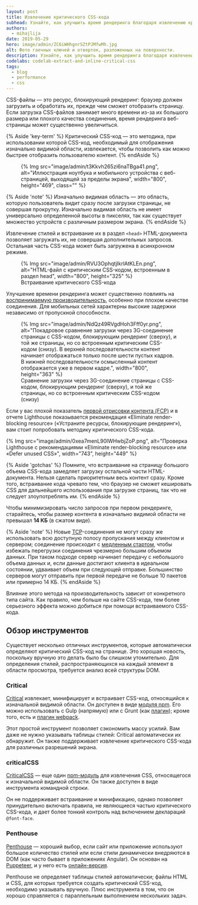 ```yaml
---
layout: post
title: Извлечение критического CSS-кода
subhead: Узнайте, как улучшить время рендеринга благодаря извлечению критического CSS-кода.
authors:
  - mihajlija
date: 2019-05-29
hero: image/admin/ZC6iWHhgnrSZtPJMfwMh.jpg
alt: Фото гаечных ключей и отверток, разложенных на поверхности.
description: Узнайте, как улучшить время рендеринга благодаря извлечению критического CSS-кода, а также как выбрать наилучший инструмент для своего проекта.
codelabs: codelab-extract-and-inline-critical-css
tags:
  - blog
  - performance
  - css
---
```


CSS-файлы — это ресурс, блокирующий рендеринг: браузер должен загрузить и обработать их, прежде чем сможет отобразить страницу. Если загрузка CSS-файлов занимает много времени из-за их большого размера или плохого качества соединения, время рендеринга веб-страницы может существенно увеличиться.

{% Aside 'key-term' %} Критический CSS-код — это методика, при использовании которой CSS-код, необходимый для отображения изначально видимой области, извлекается, чтобы позволить как можно быстрее отобразить пользователю контент. {% endAside %}

<figure> {% Img src="image/admin/t3Kkvh265zi6naTBga41.png", alt="Иллюстрация ноутбука и мобильного устройства с веб-страницей, выходящей за пределы экрана", width="800", height="469", class="" %}</figure>

{% Aside 'note' %} Изначально видимая область — это область, которую пользователь видит сразу после загрузки страницы, не совершая прокрутку. Изначально видимая область не имеет универсально определенной высоты в пикселях, так как существует множество устройств с различным размером экрана. {% endAside %}

Извлечение стилей и встраивание их в раздел `<head>` HTML-документа позволяет загружать их, не совершая дополнительных запросов. Остальная часть CSS-кода может быть загружена в асинхронном режиме.

<figure> {% Img src="image/admin/RVU3OphqtjlkrlAtKLEn.png", alt="HTML-файл с критическим CSS-кодом, встроенным в раздел head", width="800", height="325" %} <figcaption> Встраивание критического CSS-кода </figcaption></figure>

Улучшение времени рендеринга может существенно повлиять на [воспринимаемую производительность](https://developers.google.com/web/fundamentals/performance/rail#ux), особенно при плохом качестве соединения. Для мобильных сетей характерны высокие задержки независимо от пропускной способности.

<figure> {% Img src="image/admin/NdQz49RVgdHoh3Fff0yr.png", alt="Покадровое сравнение загрузки через 3G-соединение страницы с CSS-кодом, блокирующим рендеринг (сверху), и той же страницы, но со встроенным критическим CSS-кодом (снизу). В верхней последовательности контент начинает отображаться только после шести пустых кадров. В нижней последовательности осмысленный контент отображается уже в первом кадре.", width="800", height="363" %} <figcaption> Сравнение загрузки через 3G-соединение страницы с CSS-кодом, блокирующим рендеринг (сверху), и той же страницы, но со встроенным критическим CSS-кодом (снизу) </figcaption></figure>

Если у вас плохой показатель [первой отрисовки контента (FCP)](/first-contentful-paint) и в отчете Lighthouse показывается рекомендация «Eliminate render-blocking resource» («Устраните ресурсы, блокирующие рендеринг»), вам стоит попробовать методику критического CSS-кода.

{% Img src="image/admin/0xea7menL90lWHwbjZoP.png", alt="Проверка Lighthouse с рекомендациями «Eliminate render-blocking resource» или «Defer unused CSS»", width="743", height="449" %}

{% Aside 'gotchas' %} Помните, что встраивание на страницу большого объема CSS-кода замедляет загрузку остальной части HTML-документа. Нельзя сделать приоритетным весь контент сразу. Кроме того, встраивание кода чревато тем, что браузер не сможет кешировать CSS для дальнейшего использования при загрузке страниц, так что не следует злоупотреблять им. {% endAside %}

<p id="14KB">Чтобы минимизировать число запросов при первом рендеринге, старайтесь, чтобы размер контента в изначально видимой области не превышал <strong>14 КБ</strong> (в сжатом виде).</p>

{% Aside 'note' %} Новые [TCP](https://hpbn.co/building-blocks-of-tcp/)-соединения не могут сразу же использовать всю доступную полосу пропускания между клиентом и сервером; соединение происходит с [медленным стартом](https://hpbn.co/building-blocks-of-tcp/#slow-start), чтобы избежать перегрузки соединения чрезмерно большим объемом данных. При таком подходе сервер начинает передачу с небольшого объема данных и, если данные достигают клиента в идеальном состоянии, удваивает объем при следующей отправке. Большинство серверов могут отправить при первой передаче не больше 10 пакетов или примерно 14 КБ. {% endAside %}

Влияние этого метода на производительность зависит от конкретного типа сайта. Как правило, чем больше на сайте CSS-кода, тем более серьезного эффекта можно добиться при помощи встраиваемого CSS-кода.

## Обзор инструментов

Существует несколько отличных инструментов, которые автоматически определяют критический CSS-код на странице. Это хорошая новость, поскольку вручную это делать было бы слишком утомительно. Для определения стилей, распространяющихся на каждый элемент в области просмотра, требуется анализ всей структуры DOM.

### Critical

[Critical](https://github.com/addyosmani/critical) извлекает, минифицирует и встраивает CSS-код, относящийся к изначальной видимой области. Он доступен в виде [модуля npm](https://www.npmjs.com/package/critical). Его можно использовать с Gulp (напрямую) или с Grunt (как [плагин](https://github.com/bezoerb/grunt-critical)); кроме того, есть и [плагин webpack](https://github.com/anthonygore/html-critical-webpack-plugin).

Этот простой инструмент позволяет сэкономить массу усилий. Вам даже не нужно указывать таблицы стилей: Critical автоматически их обнаружит. Он также поддерживает извлечение критического CSS-кода для различных разрешений экрана.

### criticalCSS

[CriticalCSS](https://github.com/filamentgroup/criticalCSS) — еще один [npm-модуль](https://www.npmjs.com/package/criticalcss) для извлечения CSS, относящегося к изначальной видимой области. Он также доступен в виде инструмента командной строки.

Он не поддерживает встраивание и минификацию, однако позволяет принудительно включать правила, не являющиеся частью критического CSS-кода, и дает более тонкий контроль над включением деклараций `@font-face`.

### Penthouse

[Penthouse](https://github.com/pocketjoso/penthouse) — хороший выбор, если сайт или приложение используют большое количество стилей или если стили динамически внедряются в DOM (как часто бывает в приложениях Angular). Он основан на [Puppeteer](https://github.com/GoogleChrome/puppeteer), и у него есть [онлайн-версия](https://jonassebastianohlsson.com/criticalpathcssgenerator/).

Penthouse не определяет таблицы стилей автоматически; файлы HTML и CSS, для которых требуется создать критический CSS-код, необходимо указывать вручную. Плюс инструмента в том, что он хорошо справляется с параллельным выполнением нескольких задач.
